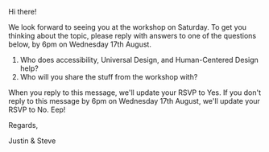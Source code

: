 Hi there!

We look forward to seeing you at the workshop on Saturday. To get you thinking about the topic, please reply with answers to one of the questions below, by 6pm on Wednesday 17th August.

1. Who does accessibility, Universal Design, and Human-Centered Design help?
2. Who will you share the stuff from the workshop with?

When you reply to this message, we'll update your RSVP to Yes. If you don't reply to this message by 6pm on Wednesday 17th August, we'll update your RSVP to No. Eep!

Regards,

Justin & Steve
